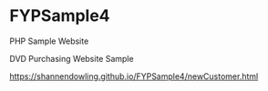 # FYPSample4
PHP Sample Website

DVD Purchasing Website Sample

https://shannendowling.github.io/FYPSample4/newCustomer.html

